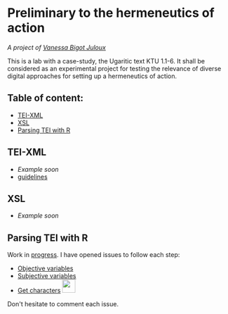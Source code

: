 # Preliminary to the hermeneutics of action
_A project of [Vanessa Bigot Juloux](http://vanessajuloux.xyz)_

This is a lab with a case-study, the Ugaritic text KTU 1.1-6. It shall be considered as an experimental project for testing the relevance of diverse digital approaches for setting up a hermeneutics of action.

## Table of content:
- [TEI-XML](#tei-xml)
- [XSL](#xsl)
- [Parsing TEI with R](#parsing-tei)


## <a name="tei-xml"></a>TEI-XML
- _Example soon_
- [guidelines](https://vbigot-juloux.github.io/hermeneutics-of-action/UserManual/out/webhelp/index.html#process.html)

## <a name="xsl"></a>XSL
- _Example soon_

## <a name="parsing-tei"></a>Parsing TEI with R
Work in [progress](https://github.com/vbigot-juloux/hermeneutics-of-action/projects/1?). I have opened issues to follow each step:
- [Objective variables](https://github.com/vbigot-juloux/hermeneutics-of-action/issues/1)
- [Subjective variables](https://github.com/vbigot-juloux/hermeneutics-of-action/issues/3)
- [Get characters](https://github.com/vbigot-juloux/hermeneutics-of-action/issues/2) <img src="https://user-images.githubusercontent.com/8985066/43297660-e1d7510e-9152-11e8-970a-d5537a22e69c.png" width="30"/>

Don't hesitate to comment each issue.
